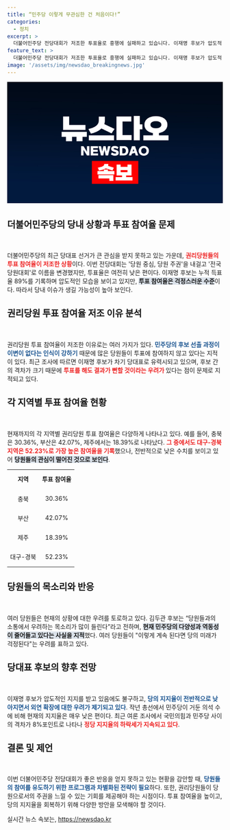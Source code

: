```yaml
---
title: “민주당 이렇게 무관심한 건 처음이다!”
categories:
  - 정치
excerpt: >
  더불어민주당 전당대회가 저조한 투표율로 흥행에 실패하고 있습니다. 이재명 후보가 압도적 우세를 보이고 있으나, 권리당원 참여율은 27.92%에 그쳐 외연확장 우려가 커지고 있습니다. 과연 민주당의 미래는?
feature_text: >
  더불어민주당 전당대회가 저조한 투표율로 흥행에 실패하고 있습니다. 이재명 후보가 압도적 우세를 보이고 있으나, 권리당원 참여율은 27.92%에 그쳐 외연확장 우려가 커지고 있습니다. 과연 민주당의 미래는?
image: '/assets/img/newsdao_breakingnews.jpg'
---
```


<p><img src="/assets/img/newsdao_breakingnews.jpg" alt="firstkoreanews 속보" /></p>

<h2 data-ke-size="size26">더불어민주당의 당내 상황과 투표 참여율 문제</h2>

<p data-ke-size="size16">&nbsp;</p>

<p>더불어민주당의 최근 당대표 선거가 큰 관심을 받지 못하고 있는 가운데, <b><span style="color: #ee2323;">권리당원들의 투표 참여율이 저조한 상황</span></b>이다. 이번 전당대회는 '당원 중심, 당원 주권'을 내걸고 '전국당원대회'로 이름을 변경했지만, 투표율은 여전히 낮은 편이다. 이재명 후보는 누적 득표율 89%를 기록하며 압도적인 모습을 보이고 있지만, <b><span style="background-color: #21538527;">투표 참여율은 걱정스러운 수준</span></b>이다. 따라서 당내 이슈가 생길 가능성이 높아 보인다.</p>

<h2 data-ke-size="size26">권리당원 투표 참여율 저조 이유 분석</h2>

<p data-ke-size="size16">&nbsp;</p>

<p>권리당원 투표 참여율이 저조한 이유로는 여러 가지가 있다. <b><span style="color: #1a5490;">민주당의 후보 선출 과정이 이변이 없다는 인식이 강하기</span></b> 때문에 많은 당원들이 투표에 참여하지 않고 있다는 지적이 있다. 최근 조사에 따르면 이재명 후보가 차기 당대표로 유력시되고 있으며, 후보 간의 격차가 크기 때문에 <b><span style="color: #ee2323;">투표를 해도 결과가 뻔할 것이라는 우려가 </span></b>있다는 점이 문제로 지적되고 있다.</p>

<h2 data-ke-size="size26">각 지역별 투표 참여율 현황</h2>

<p data-ke-size="size16">&nbsp;</p>

<p>현재까지의 각 지역별 권리당원 투표 참여율은 다양하게 나타나고 있다. 예를 들어, 충북은 30.36%, 부산은 42.07%, 제주에서는 18.39%로 나타났다. <b><span style="color: #ee2323;">그 중에서도 대구-경북 지역은 52.23%로 가장 높은 참여율을 기록</span></b>했으나, 전반적으로 낮은 수치를 보이고 있어 <b><span style="background-color: #21538527;">당원들의 관심이 떨어진 것으로 보인다</span></b>.</p>

<table style="width: 100%; border-collapse: collapse;">
<tr>
<td style="text-align: center; height: 40px;"><b>지역</b></td>
<td style="text-align: center; height: 40px;"><b>투표 참여율</b></td>
</tr>
<tr>
<td style="text-align: center; height: 40px;">충북</td>
<td style="text-align: center; height: 40px;">30.36%</td>
</tr>
<tr>
<td style="text-align: center; height: 40px;">부산</td>
<td style="text-align: center; height: 40px;">42.07%</td>
</tr>
<tr>
<td style="text-align: center; height: 40px;">제주</td>
<td style="text-align: center; height: 40px;">18.39%</td>
</tr>
<tr>
<td style="text-align: center; height: 40px;">대구-경북</td>
<td style="text-align: center; height: 40px;">52.23%</td>
</tr>
</table>

<h2 data-ke-size="size26">당원들의 목소리와 반응</h2>

<p data-ke-size="size16">&nbsp;</p>

<p>여러 당원들은 현재의 상황에 대한 우려를 토로하고 있다. 김두관 후보는 “당원들과의 소통에서 우려하는 목소리가 많이 들린다”라고 전하며, <b><span style="background-color: #21538527;">현재 민주당의 다양성과 역동성이 줄어들고 있다는 사실을 지적</span></b>했다. 여러 당원들이 "이렇게 계속 된다면 당의 미래가 걱정된다"는 우려를 표하고 있다.</p>

<h2 data-ke-size="size26">당대표 후보의 향후 전망</h2>

<p data-ke-size="size16">&nbsp;</p>

<p>이재명 후보가 압도적인 지지를 받고 있음에도 불구하고, <b><span style="color: #1a5490;">당의 지지율이 전반적으로 낮아지면서 외연 확장에 대한 우려가 제기되고 있다</span></b>. 작년 총선에서 민주당이 거둔 의석 수에 비해 현재의 지지율은 매우 낮은 편이다. 최근 여론 조사에서 국민의힘과 민주당 사이의 격차가 8%포인트로 나타나 <b><span style="color: #ee2323;">정당 지지율의 하락세가 지속되고 있다</span></b>.</p>

<h2 data-ke-size="size26">결론 및 제언</h2>

<p data-ke-size="size16">&nbsp;</p>

<p>이번 더불어민주당 전당대회가 좋은 반응을 얻지 못하고 있는 현황을 감안할 때, <b><span style="color: #1a5490;">당원들의 참여를 유도하기 위한 프로그램과 차별화된 전략이 필요</span></b>하다. 또한, 권리당원들이 당원으로서의 주권을 느낄 수 있는 기회를 제공해야 하는 시점이다. 투표 참여율을 높이고, 당의 지지율을 회복하기 위해 다양한 방안을 모색해야 할 것이다.</p>
실시간 뉴스 속보는, <a href="https://newsdao.kr" rel="dofollow">https://newsdao.kr</a>


